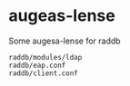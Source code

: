 augeas-lense
============

Some augesa-lense for raddb

    raddb/modules/ldap
    raddb/eap.conf
    raddb/client.conf




